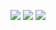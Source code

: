 <a href="https://gmail.com" target="_blank"><img src="https://img.shields.io/badge/tjalsrud0101@gmail.com-EA4335?style=flat-square&logo=Gmail&logoColor=white"/></a>
<a href="https://instagram.com/slz6k?igshid=ZDdkNTZiNTM=" target="_blank"><img src="https://img.shields.io/badge/slz6k-E4405F?style=flat-square&logo=Instagram&logoColor=white"/></a>
<a href="https://lz6rfo.tistory.com/" target="_blank"><img src="https://img.shields.io/badge/Blog-000000?style=flat-square&logo=Tistory&logoColor=white"/></a>
